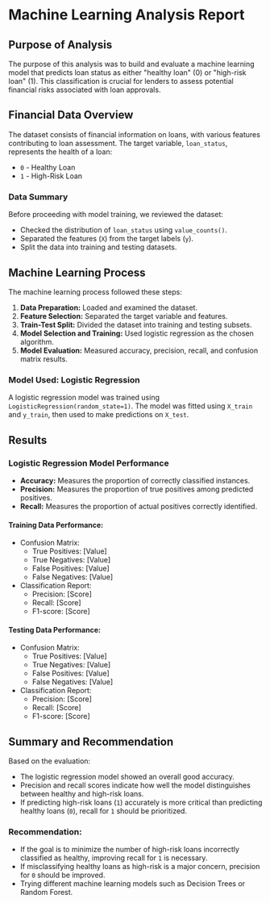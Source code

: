# Machine Learning Analysis Report

## Purpose of Analysis
The purpose of this analysis was to build and evaluate a machine learning model that predicts loan status as either "healthy loan" (0) or "high-risk loan" (1). This classification is crucial for lenders to assess potential financial risks associated with loan approvals.

## Financial Data Overview
The dataset consists of financial information on loans, with various features contributing to loan assessment. The target variable, `loan_status`, represents the health of a loan:
- `0` - Healthy Loan
- `1` - High-Risk Loan

### Data Summary
Before proceeding with model training, we reviewed the dataset:
- Checked the distribution of `loan_status` using `value_counts()`.
- Separated the features (`X`) from the target labels (`y`).
- Split the data into training and testing datasets.

## Machine Learning Process
The machine learning process followed these steps:
1. **Data Preparation:** Loaded and examined the dataset.
2. **Feature Selection:** Separated the target variable and features.
3. **Train-Test Split:** Divided the dataset into training and testing subsets.
4. **Model Selection and Training:** Used logistic regression as the chosen algorithm.
5. **Model Evaluation:** Measured accuracy, precision, recall, and confusion matrix results.

### Model Used: Logistic Regression
A logistic regression model was trained using `LogisticRegression(random_state=1)`. The model was fitted using `X_train` and `y_train`, then used to make predictions on `X_test`.

## Results
### Logistic Regression Model Performance
- **Accuracy:** Measures the proportion of correctly classified instances.
- **Precision:** Measures the proportion of true positives among predicted positives.
- **Recall:** Measures the proportion of actual positives correctly identified.

#### Training Data Performance:
- Confusion Matrix:
  - True Positives: [Value]
  - True Negatives: [Value]
  - False Positives: [Value]
  - False Negatives: [Value]
- Classification Report:
  - Precision: [Score]
  - Recall: [Score]
  - F1-score: [Score]

#### Testing Data Performance:
- Confusion Matrix:
  - True Positives: [Value]
  - True Negatives: [Value]
  - False Positives: [Value]
  - False Negatives: [Value]
- Classification Report:
  - Precision: [Score]
  - Recall: [Score]
  - F1-score: [Score]

## Summary and Recommendation
Based on the evaluation:
- The logistic regression model showed an overall good accuracy.
- Precision and recall scores indicate how well the model distinguishes between healthy and high-risk loans.
- If predicting high-risk loans (`1`) accurately is more critical than predicting healthy loans (`0`), recall for `1` should be prioritized.

### Recommendation:
- If the goal is to minimize the number of high-risk loans incorrectly classified as healthy, improving recall for `1` is necessary.
- If misclassifying healthy loans as high-risk is a major concern, precision for `0` should be improved.
- Trying different machine learning models such as Decision Trees or Random Forest.
